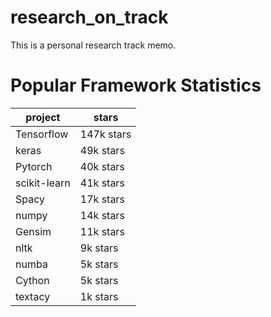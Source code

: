 # research_on_track
This is a personal research track memo.

# Popular Framework Statistics

| project | stars|
|---- | ----|
| Tensorflow      | 147k stars|
| keras           |  49k stars |
| Pytorch          | 40k stars|
| scikit-learn     |  41k stars|
| Spacy            | 17k stars|
| numpy             |14k stars|
| Gensim            |11k stars|
| nltk               |9k stars|
| numba              |5k stars|
| Cython             |5k stars|
| textacy            |1k stars|
